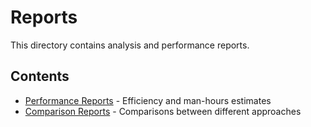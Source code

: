 # Reports

This directory contains analysis and performance reports.

## Contents

- [Performance Reports](performance/) - Efficiency and man-hours estimates
- [Comparison Reports](comparisons/) - Comparisons between different approaches

